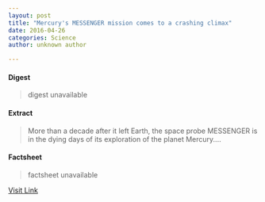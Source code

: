 ```yaml
---
layout: post
title: "Mercury's MESSENGER mission comes to a crashing climax"
date: 2016-04-26
categories: Science
author: unknown author

---
```



#### Digest
>digest unavailable

#### Extract
>More than a decade after it left Earth, the space probe MESSENGER is in the dying days of its exploration of the planet Mercury....

#### Factsheet
>factsheet unavailable

[Visit Link](http://phys.org/news349510972.html)


